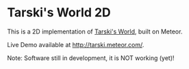 # Tarski's World 2D

This is a 2D implementation of [Tarski's World](https://en.wikipedia.org/wiki/Tarski%27s_World), built on Meteor.

Live Demo available at http://tarski.meteor.com/.

Note: Software still in development, it is NOT working (yet)!
